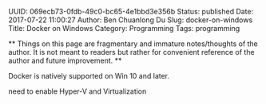 UUID: 069ecb73-0fdb-49c0-bc65-4e1bbd3e356b
Status: published
Date: 2017-07-22 11:00:27
Author: Ben Chuanlong Du
Slug: docker-on-windows
Title: Docker on Windows
Category: Programming
Tags: programming

**
Things on this page are
fragmentary and immature notes/thoughts of the author.
It is not meant to readers
but rather for convenient reference of the author and future improvement.
**

Docker is natively supported on Win 10 and later. 

need to enable Hyper-V and Virtualization
